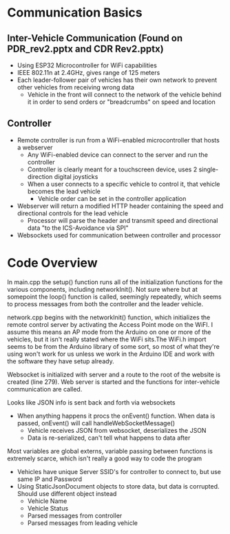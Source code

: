 # Communication Basics

## Inter-Vehicle Communication (Found on PDR_rev2.pptx and CDR Rev2.pptx)
- Using ESP32 Microcontroller for WiFi capabilities
- IEEE 802.11n at 2.4GHz, gives range of 125 meters
- Each leader-follower pair of vehicles has their own network to prevent other vehicles from receiving wrong data
    - Vehicle in the front will connect to the network of the vehicle behind it in order to send orders or "breadcrumbs" on speed and location

## Controller
- Remote controller is run from a WiFi-enabled microcontroller that hosts a webserver
    - Any WiFi-enabled device can connect to the server and run the controller
    - Controller is clearly meant for a touchscreen device, uses 2 single-direction digital joysticks
    - When a user connects to a specific vehicle to control it, that vehicle becomes the lead vehicle
        - Vehicle order can be set in the controller application
- Webserver will return a modified HTTP header containing the speed and directional controls for the lead vehicle
    - Processor will parse the header and transmit speed and directional data "to the ICS-Avoidance via SPI"
- Websockets used for communication between controller and processor

# Code Overview
In main.cpp the setup() function runs all of the initialization functions for the various components, including networkInit(). Not sure where but at somepoint the loop() function is called, seemingly repeatedly, which seems to process messages from both the controller and the leader vehicle. 

network.cpp begins with the networkInit() function, which initializes the remote control server by activating the Access Point mode on the WiFI. I assume this means an AP mode from the Arduino on one or more of the vehicles, but it isn't really stated where the WiFi sits.The WiFi.h import seems to be from the Arduino library of some sort, so most of what they're using won't work for us unless we work in the Arduino IDE and work with the software they have setup already.

Websocket is initialized with server and a route to the root of the website is created (line 279). Web server is started and the functions for inter-vehicle communication are called.

Looks like JSON info is sent back and forth via websockets
- When anything happens it procs the onEvent() function. When data is passed, onEvent() will call handleWebSocketMessage()
    - Vehicle receives JSON from websocket, deserializes the JSON
    - Data is re-serialized, can't tell what happens to data after

Most variables are global externs, variable passing between functions is extremely scarce, which isn't really a good way to code the program
- Vehicles have unique Server SSID's for controller to connect to, but use same IP and Password
- Using StaticJsonDocument objects to store data, but data is corrupted. Should use different object instead
    - Vehicle Name
    - Vehicle Status
    - Parsed messages from controller
    - Parsed messages from leading vehicle

